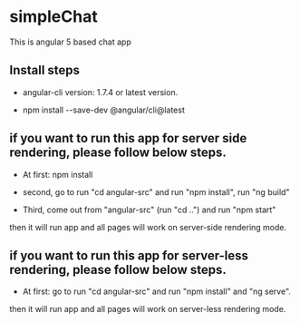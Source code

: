 # simpleChat
This is angular 5 based chat app

## Install steps

- angular-cli version: 1.7.4 or latest version.

- npm install --save-dev @angular/cli@latest


## if you want to run this app for server side rendering, please follow below steps.

- At first:  npm install 

- second, go to  run  "cd angular-src" and run "npm install", run "ng build"

- Third, come out from "angular-src" (run "cd ..") and run "npm start"

then it will run app and all pages will work on server-side rendering mode.

## if you want to run this app for server-less rendering, please follow below steps.

- At first:  go to  run  "cd angular-src" and run "npm install" and "ng serve".


then it will run app and all pages will work on server-less rendering mode.

